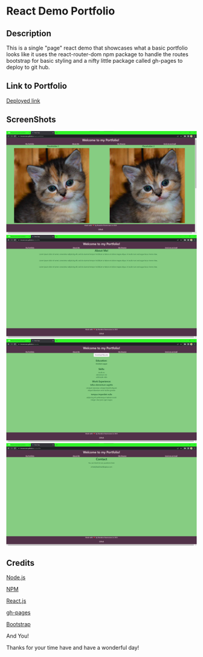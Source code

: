 # React Demo Portfolio

## Description 
This is a single "page" react demo that showcases what a basic portfolio looks like it uses the react-router-dom npm package to handle the routes bootstrap for basic styling and a nifty little package called gh-pages to deploy to git hub. 


## Link to Portfolio
[Deployed link](https://brosencrans.github.io/react-portfolio)

## ScreenShots
![Homepage/Portfolio page](https://raw.githubusercontent.com/BRosencrans/react-portfolio/main/src/screenshots/react-homepage.png)
![About Me page](https://raw.githubusercontent.com/BRosencrans/react-portfolio/main/src/screenshots/about-me-react.png)
![Resume page](https://raw.githubusercontent.com/BRosencrans/react-portfolio/main/src/screenshots/react-resume.png)
![Contact page](https://raw.githubusercontent.com/BRosencrans/react-portfolio/main/src/screenshots/contact-form-react.png)


## Credits
 
 
 [Node.js](https://nodejs.org/en/)

 [NPM](https://www.npmjs.com/)

 [React.js](https://reactjs.org/)

 [gh-pages](https://github.com/tschaub/gh-pages)

[Bootstrap](https://getbootstrap.com/) 

 
 And You! 
 
 Thanks for your time have and have a wonderful day!
